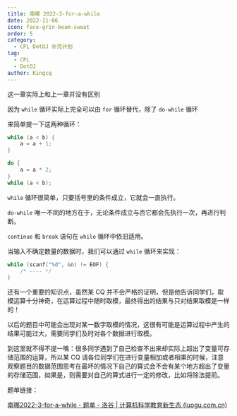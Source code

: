 ```yaml
---
title: 南哪 2022-3-for-a-while
date: 2022-11-06
icon: face-grin-beam-sweat
order: 5
category:
  - CPL DotOJ 补完计划
tag:
  - CPL
  - DotOJ
author: Kingcq
---
```


这一章实际上和上一章并没有区别

因为 `while` 循环实际上完全可以由 `for` 循环替代，除了 `do-while` 循环

来简单提一下这两种循环：

```c
while (a < b) {
    a = a + 1;
}
```
```c
do {
    a = a * 2;
}
while (a < b);
```

`while` 循环很简单，只要括号里的条件成立，它就会一直执行。

`do-while` 唯一不同的地方在于，无论条件成立与否它都会先执行一次，再进行判断。

`continue` 和 `break` 语句在 `while` 循环中依旧适用。

当输入不确定数量的数据时，我们可以通过 `while` 循环来实现：

```c
while (scanf("%d", &n) != EOF) {
    /* ---- */
}
```

还有一个重要的知识点，虽然某 CQ 并不会严格的证明，但是他告诉同学们，取模运算十分神奇，在运算过程中随时取模，最终得出的结果与只对结果取模是一样的！

以后的题目中可能会出现对某一数字取模的情况，这很有可能是运算过程中产生的结果可能过大，需要同学们及时对各个数据进行取模。

到这里就不得不提一嘴：很多同学遇到了自己检查不出来却实际上超出了变量可存储范围的运算，所以某 CQ 请各位同学们在进行变量相加或者相乘的时候，注意观察题目的数据范围思考在最坏的情况下自己的算式会不会有某个地方超出了变量的存储范围，如果是，则需要对自己的算式进行一定的修改，比如将除法提前。

题单链接：

[南哪2022-3-for-a-while - 题单 - 洛谷 | 计算机科学教育新生态 (luogu.com.cn)](https://www.luogu.com.cn/training/242413)
